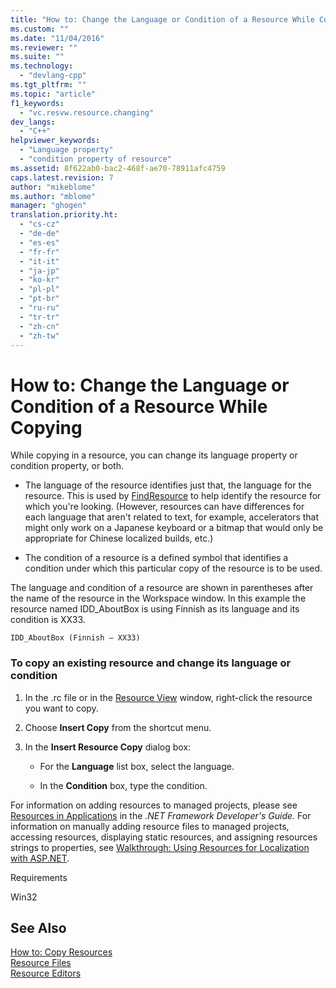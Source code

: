 ```yaml
---
title: "How to: Change the Language or Condition of a Resource While Copying | Microsoft Docs"
ms.custom: ""
ms.date: "11/04/2016"
ms.reviewer: ""
ms.suite: ""
ms.technology: 
  - "devlang-cpp"
ms.tgt_pltfrm: ""
ms.topic: "article"
f1_keywords: 
  - "vc.resvw.resource.changing"
dev_langs: 
  - "C++"
helpviewer_keywords: 
  - "Language property"
  - "condition property of resource"
ms.assetid: 8f622ab0-bac2-468f-ae70-78911afc4759
caps.latest.revision: 7
author: "mikeblome"
ms.author: "mblome"
manager: "ghogen"
translation.priority.ht: 
  - "cs-cz"
  - "de-de"
  - "es-es"
  - "fr-fr"
  - "it-it"
  - "ja-jp"
  - "ko-kr"
  - "pl-pl"
  - "pt-br"
  - "ru-ru"
  - "tr-tr"
  - "zh-cn"
  - "zh-tw"
---
```

# How to: Change the Language or Condition of a Resource While Copying
While copying in a resource, you can change its language property or condition property, or both.  
  
-   The language of the resource identifies just that, the language for the resource. This is used by [FindResource](http://msdn.microsoft.com/library/windows/desktop/ms648042) to help identify the resource for which you're looking. (However, resources can have differences for each language that aren't related to text, for example, accelerators that might only work on a Japanese keyboard or a bitmap that would only be appropriate for Chinese localized builds, etc.)  
  
-   The condition of a resource is a defined symbol that identifies a condition under which this particular copy of the resource is to be used.  
  
 The language and condition of a resource are shown in parentheses after the name of the resource in the Workspace window. In this example the resource named IDD_AboutBox is using Finnish as its language and its condition is XX33.  
  
```  
IDD_AboutBox (Finnish – XX33)  
```  
  
### To copy an existing resource and change its language or condition  
  
1.  In the .rc file or in the [Resource View](../windows/resource-view-window.md) window, right-click the resource you want to copy.  
  
2.  Choose **Insert Copy** from the shortcut menu.  
  
3.  In the **Insert Resource Copy** dialog box:  
  
    -   For the **Language** list box, select the language.  
  
    -   In the **Condition** box, type the condition.  
  
 For information on adding resources to managed projects, please see [Resources in Applications](http://msdn.microsoft.com/Library/8ad495d4-2941-40cf-bf64-e82e85825890) in the *.NET Framework Developer's Guide.* For information on manually adding resource files to managed projects, accessing resources, displaying static resources, and assigning resources strings to properties, see [Walkthrough: Using Resources for Localization with ASP.NET](http://msdn.microsoft.com/Library/bb4e5b44-e2b0-48ab-bbe9-609fb33900b6).  
  
 Requirements  
  
 Win32  
  
## See Also  
 [How to: Copy Resources](../windows/how-to-copy-resources.md)   
 [Resource Files](../mfc/resource-files-visual-studio.md)   
 [Resource Editors](../mfc/resource-editors.md)